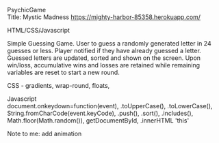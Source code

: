 PsychicGame  
Title: Mystic Madness
https://mighty-harbor-85358.herokuapp.com/

HTML/CSS/Javascript

Simple Guessing Game. User to guess a randomly generated letter in 24 guesses or less. Player notified if they have already guessed a letter. Guessed letters are updated, sorted and shown on the screen. Upon win/loss, accumulative wins and losses are retained while remaining variables are reset to start a new round.

CSS - gradients, wrap-round, floats,

Javascript  
document.onkeydown=function(event),
.toUpperCase(),  .toLowerCase(),
String.fromCharCode(event.keyCode),
.push(), .sort(), .includes(),
Math.floor(Math.random()),
getDocumentById, .innerHTML
'this'

Note to me: add animation



